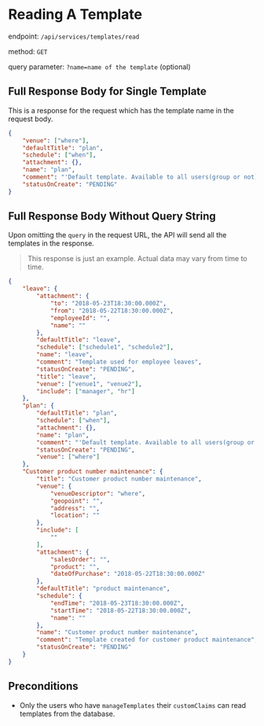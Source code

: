 # Reading A Template

endpoint: `/api/services/templates/read`

method: `GET`

query parameter: `?name=name of the template` (optional)

## Full Response Body for Single Template

This is a response for the request which has the template name in the request body.

```json
{
    "venue": ["where"],
    "defaultTitle": "plan",
    "schedule": ["when"],
    "attachment": {},
    "name": "plan",
    "comment": "'Default template. Available to all users(group or not)",
    "statusOnCreate": "PENDING"
}
```

## Full Response Body Without Query String

Upon omitting the `query` in the request URL, the API will send all the templates in the response.

> This response is just an example. Actual data may vary from time to time.

```json
{
    "leave": {
        "attachment": {
            "to": "2018-05-23T18:30:00.000Z",
            "from": "2018-05-22T18:30:00.000Z",
            "employeeId": "",
            "name": ""
        },
        "defaultTitle": "leave",
        "schedule": ["schedule1", "schedule2"],
        "name": "leave",
        "comment": "Template used for employee leaves",
        "statusOnCreate": "PENDING",
        "title": "leave",
        "venue": ["venue1", "venue2"],
        "include": ["manager", "hr"]
    },
    "plan": {
        "defaultTitle": "plan",
        "schedule": ["when"],
        "attachment": {},
        "name": "plan",
        "comment": "'Default template. Available to all users(group or not)",
        "statusOnCreate": "PENDING",
        "venue": ["where"]
    },
    "Customer product number maintenance": {
        "title": "Customer product number maintenance",
        "venue": {
            "venueDescriptor": "where",
            "geopoint": "",
            "address": "",
            "location": ""
        },
        "include": [
            ""
        ],
        "attachment": {
            "salesOrder": "",
            "product": "",
            "dateOfPurchase": "2018-05-22T18:30:00.000Z"
        },
        "defaultTitle": "product maintenance",
        "schedule": {
            "endTime": "2018-05-23T18:30:00.000Z",
            "startTime": "2018-05-22T18:30:00.000Z",
            "name": ""
        },
        "name": "Customer product number maintenance",
        "comment": "Template created for customer product maintenance",
        "statusOnCreate": "PENDING"
    }
}
```

## Preconditions

* Only the users who have `manageTemplates` their `customClaims` can read templates from the database.
